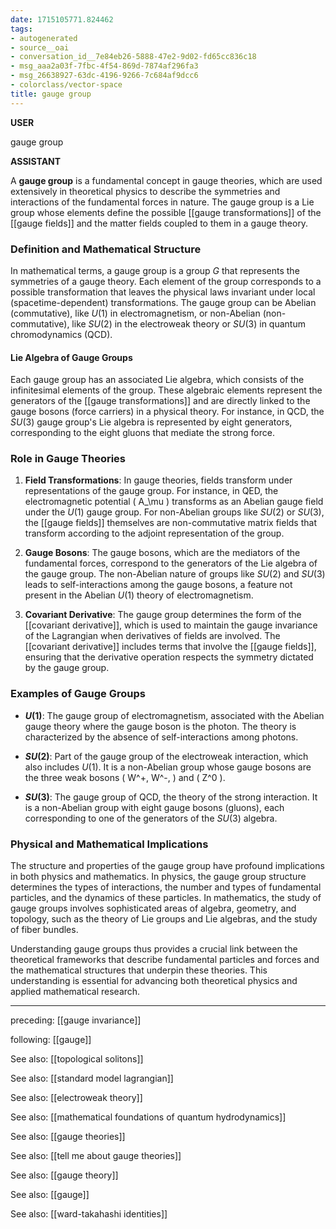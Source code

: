 ```yaml
---
date: 1715105771.824462
tags:
- autogenerated
- source__oai
- conversation_id__7e84eb26-5888-47e2-9d02-fd65cc836c18
- msg_aaa2a03f-7fbc-4f54-869d-7874af296fa3
- msg_26638927-63dc-4196-9266-7c684af9dcc6
- colorclass/vector-space
title: gauge group
---
```


**USER**

gauge group


**ASSISTANT**

A **gauge group** is a fundamental concept in gauge theories, which are used extensively in theoretical physics to describe the symmetries and interactions of the fundamental forces in nature. The gauge group is a Lie group whose elements define the possible [[gauge transformations]] of the [[gauge fields]] and the matter fields coupled to them in a gauge theory.

### Definition and Mathematical Structure

In mathematical terms, a gauge group is a group $G$ that represents the symmetries of a gauge theory. Each element of the group corresponds to a possible transformation that leaves the physical laws invariant under local (spacetime-dependent) transformations. The gauge group can be Abelian (commutative), like $U(1)$ in electromagnetism, or non-Abelian (non-commutative), like $SU(2)$ in the electroweak theory or $SU(3)$ in quantum chromodynamics (QCD).

#### Lie Algebra of Gauge Groups

Each gauge group has an associated Lie algebra, which consists of the infinitesimal elements of the group. These algebraic elements represent the generators of the [[gauge transformations]] and are directly linked to the gauge bosons (force carriers) in a physical theory. For instance, in QCD, the $SU(3)$ gauge group's Lie algebra is represented by eight generators, corresponding to the eight gluons that mediate the strong force.

### Role in Gauge Theories

1. **Field Transformations**: In gauge theories, fields transform under representations of the gauge group. For instance, in QED, the electromagnetic potential \( A_\mu \) transforms as an Abelian gauge field under the $U(1)$ gauge group. For non-Abelian groups like $SU(2)$ or $SU(3)$, the [[gauge fields]] themselves are non-commutative matrix fields that transform according to the adjoint representation of the group.

2. **Gauge Bosons**: The gauge bosons, which are the mediators of the fundamental forces, correspond to the generators of the Lie algebra of the gauge group. The non-Abelian nature of groups like $SU(2)$ and $SU(3)$ leads to self-interactions among the gauge bosons, a feature not present in the Abelian $U(1)$ theory of electromagnetism.

3. **Covariant Derivative**: The gauge group determines the form of the [[covariant derivative]], which is used to maintain the gauge invariance of the Lagrangian when derivatives of fields are involved. The [[covariant derivative]] includes terms that involve the [[gauge fields]], ensuring that the derivative operation respects the symmetry dictated by the gauge group.

### Examples of Gauge Groups

- **$U(1)$**: The gauge group of electromagnetism, associated with the Abelian gauge theory where the gauge boson is the photon. The theory is characterized by the absence of self-interactions among photons.

- **$SU(2)$**: Part of the gauge group of the electroweak interaction, which also includes $U(1)$. It is a non-Abelian group whose gauge bosons are the three weak bosons \( W^+, W^-, \) and \( Z^0 \).

- **$SU(3)$**: The gauge group of QCD, the theory of the strong interaction. It is a non-Abelian group with eight gauge bosons (gluons), each corresponding to one of the generators of the $SU(3)$ algebra.

### Physical and Mathematical Implications

The structure and properties of the gauge group have profound implications in both physics and mathematics. In physics, the gauge group structure determines the types of interactions, the number and types of fundamental particles, and the dynamics of these particles. In mathematics, the study of gauge groups involves sophisticated areas of algebra, geometry, and topology, such as the theory of Lie groups and Lie algebras, and the study of fiber bundles.

Understanding gauge groups thus provides a crucial link between the theoretical frameworks that describe fundamental particles and forces and the mathematical structures that underpin these theories. This understanding is essential for advancing both theoretical physics and applied mathematical research.


---

preceding: [[gauge invariance]]  


following: [[gauge]]

See also: [[topological solitons]]


See also: [[standard model lagrangian]]


See also: [[electroweak theory]]


See also: [[mathematical foundations of quantum hydrodynamics]]


See also: [[gauge theories]]


See also: [[tell me about gauge theories]]


See also: [[gauge theory]]


See also: [[gauge]]


See also: [[ward-takahashi identities]]